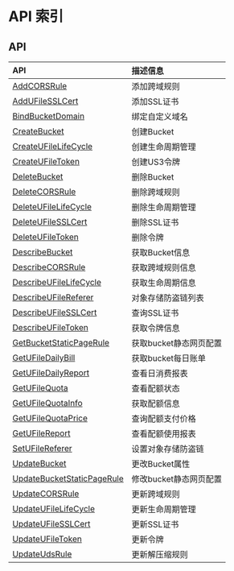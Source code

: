 # API 索引

## API

| API | 描述信息 |
|:---|:---|
|[AddCORSRule](api/ufile-api/add_cors_rule)|添加跨域规则|
|[AddUFileSSLCert](api/ufile-api/add_ufile_ssl_cert)|添加SSL证书|
|[BindBucketDomain](api/ufile-api/bind_bucket_domain)|绑定自定义域名|
|[CreateBucket](api/ufile-api/create_bucket)|创建Bucket|
|[CreateUFileLifeCycle](api/ufile-api/create_ufile_life_cycle)|创建生命周期管理|
|[CreateUFileToken](api/ufile-api/create_ufile_token)|创建US3令牌|
|[DeleteBucket](api/ufile-api/delete_bucket)|删除Bucket|
|[DeleteCORSRule](api/ufile-api/delete_cors_rule)|删除跨域规则|
|[DeleteUFileLifeCycle](api/ufile-api/delete_ufile_life_cycle)|删除生命周期管理|
|[DeleteUFileSSLCert](api/ufile-api/delete_ufile_ssl_cert)|删除SSL证书|
|[DeleteUFileToken](api/ufile-api/delete_ufile_token)|删除令牌|
|[DescribeBucket](api/ufile-api/describe_bucket)|获取Bucket信息|
|[DescribeCORSRule](api/ufile-api/describe_cors_rule)|获取跨域规则信息|
|[DescribeUFileLifeCycle](api/ufile-api/describe_ufile_life_cycle)|获取生命周期信息|
|[DescribeUFileReferer](api/ufile-api/describe_ufile_referer)|对象存储防盗链列表|
|[DescribeUFileSSLCert](api/ufile-api/describe_ufile_ssl_cert)|查询SSL证书|
|[DescribeUFileToken](api/ufile-api/describe_ufile_token)|获取令牌信息|
|[GetBucketStaticPageRule](api/ufile-api/get_bucket_static_page_rule)|获取bucket静态网页配置|
|[GetUFileDailyBill](api/ufile-api/get_ufile_daily_bill)|获取bucket每日账单|
|[GetUFileDailyReport](api/ufile-api/get_ufile_daily_report)|查看日消费报表|
|[GetUFileQuota](api/ufile-api/get_ufile_quota)|查看配额状态|
|[GetUFileQuotaInfo](api/ufile-api/get_ufile_quota_info)|获取配额信息|
|[GetUFileQuotaPrice](api/ufile-api/get_ufile_quota_price)|查询配额支付价格|
|[GetUFileReport](api/ufile-api/get_ufile_report)|查看配额使用报表|
|[SetUFileReferer](api/ufile-api/set_ufile_referer)|设置对象存储防盗链|
|[UpdateBucket](api/ufile-api/update_bucket)|更改Bucket属性|
|[UpdateBucketStaticPageRule](api/ufile-api/update_bucket_static_page_rule)|修改bucket静态网页配置|
|[UpdateCORSRule](api/ufile-api/update_cors_rule)|更新跨域规则|
|[UpdateUFileLifeCycle](api/ufile-api/update_ufile_life_cycle)|更新生命周期管理|
|[UpdateUFileSSLCert](api/ufile-api/update_ufile_ssl_cert)|更新SSL证书|
|[UpdateUFileToken](api/ufile-api/update_ufile_token)|更新令牌|
|[UpdateUdsRule](api/ufile-api/update_uds_rule)|更新解压缩规则|
